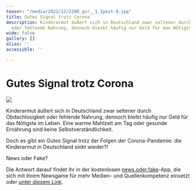 ```yaml
---
teaser: "/media/2022/12/2208_gsr__1_1post-8.jpg"
title: Gutes Signal trotz Corona
description: Kinderarmut äußert sich in Deutschland zwar seltener durch Obdachlosigkeit
  oder fehlende Nahrung, dennoch bleibt häufig nur Geld für das Nötigste im Leben.
wide: false
gallery: []
alias: ''
accessible: ''

---
```

# Gutes Signal trotz Corona

![](/media/2022/12/2208_gsr__1_1post-8.jpg)

Kinderarmut äußert sich in Deutschland zwar seltener durch Obdachlosigkeit oder fehlende Nahrung, dennoch bleibt häufig nur Geld für das Nötigste im Leben. Eine warme Mahlzeit am Tag oder gesunde Ernährung sind keine Selbstverständlichkeit.

Doch es gibt ein Gutes Signal trotz der Folgen der Corona-Pandemie: die Kinderarmut in Deutschland sinkt wieder?!

News oder Fake?

Die Antwort darauf findet ihr in der kostenlosen [news.oder.fake](https://www.facebook.com/newsoderfake?__cft__%5B0%5D=AZXNmrJZYJ1JTFJshHyxJWsK-rryjK6-3tTj-FVMMGNDDrbmOKWgdKXtNK6nwqdt4WEPXsr9dzJsO34FNs18jp7BgboiBH5dMvlClCjIH7Fs_jq0k4S_3MZAvgTfhQ1UiRpwM-kTLGBNQhD6_YV2_Kmupu9golPK0iE46J00nIge-Z3HdCVGH8AuzKuIvWQqLEVAa2dp0ioM9-WUoDud1O8T&__tn__=-%5DK-R)-App, die sich mit ihrem Newsgame für mehr Medien- und Quellenkompetenz einsetzt oder [unter diesem Link](https://headline.newsoderfake.de/kinderarmut-in-deutschland-9UTGNs?fbclid=IwAR1hpPYX1VeHpTc1GAQcnHUiGSq3ahYTICuW9qSkHsVHz-oGvVmmxjrKfBg).